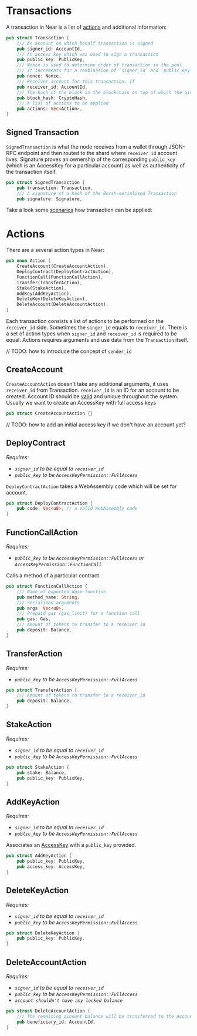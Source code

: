 # Transactions

A transaction in Near is a list of [actions](#actions) and additional information:

```rust
pub struct Transaction {
    /// An account on which behalf transaction is signed
    pub signer_id: AccountId,
    /// An access key which was used to sign a transaction
    pub public_key: PublicKey,
    /// Nonce is used to determine order of transaction in the pool.
    /// It increments for a combination of `signer_id` and `public_key`
    pub nonce: Nonce,
    /// Receiver account for this transaction. If
    pub receiver_id: AccountId,
    /// The hash of the block in the blockchain on top of which the given transaction is valid
    pub block_hash: CryptoHash,
    /// A list of actions to be applied
    pub actions: Vec<Action>,
}
```

## Signed Transaction

`SignedTransaction` is what the node receives from a wallet through JSON-RPC endpoint and then routed to the shard where `receiver_id` account lives. Signature proves an ownership of the corresponding `public_key` (which is an AccessKey for a particular account) as well as authenticity of the transaction itself.

```rust
pub struct SignedTransaction {
    pub transaction: Transaction,
    /// A signature of a hash of the Borsh-serialized Transaction
    pub signature: Signature,
```

Take a look some [scenarios](/Runtime/Scenarios/Scenarios) how transaction can be applied:

# Actions

There are a several action types in Near:

```rust
pub enum Action {
    CreateAccount(CreateAccountAction),
    DeployContract(DeployContractAction),
    FunctionCall(FunctionCallAction),
    Transfer(TransferAction),
    Stake(StakeAction),
    AddKey(AddKeyAction),
    DeleteKey(DeleteKeyAction),
    DeleteAccount(DeleteAccountAction),
}
```

Each transaction consists a list of actions to be performed on the `receiver_id` side. Sometimes the `singer_id` equals to `receiver_id`. There is a set of action types when `signer_id` and `receiver_id` is required to be equal. Actions requires arguments and use data from the `Transaction` itself.

// TODO: how to introduce the concept of `sender_id`

## CreateAccount

`CreateAccountAction` doesn't take any additional arguments, it uses `receiver_id` from Transaction. `receiver_id` is an ID for an account to be created. Account ID should be [valid](Account.md#account-id) and unique throughout the system. Usually we want to create an AccessKey with full access keys

```rust
pub struct CreateAccountAction {}
```

// TODO: how to add an initial access key if we don't have an account yet?

## DeployContract

_Requires:_

- _`signer_id` to be equal to `receiver_id`_
- _`public_key` to be `AccessKeyPermission::FullAccess`_

`DeployContractAction` takes a WebAssembly code which will be set for account.

```rust
pub struct DeployContractAction {
    pub code: Vec<u8>, // a valid WebAssembly code
}
```

## FunctionCallAction

_Requires:_

- _`public_key` to be `AccessKeyPermission::FullAccess` or `AccessKeyPermission::FunctionCall`_

Calls a method of a particular contract.

```rust
pub struct FunctionCallAction {
    /// Name of exported Wasm function
    pub method_name: String,
    /// Serialized arguments
    pub args: Vec<u8>,
    /// Prepaid gas (gas_limit) for a function call
    pub gas: Gas,
    /// Amount of tokens to transfer to a receiver_id
    pub deposit: Balance,
}
```

## TransferAction

_Requires:_

- _`public_key` to be `AccessKeyPermission::FullAccess`_

```rust
pub struct TransferAction {
    /// Amount of tokens to transfer to a receiver_id
    pub deposit: Balance,
}
```

## StakeAction

_Requires:_

- _`signer_id` to be equal to `receiver_id`_
- _`public_key` to be `AccessKeyPermission::FullAccess`_

```rust
pub struct StakeAction {
    pub stake: Balance,
    pub public_key: PublicKey,
}
```

## AddKeyAction

_Requires:_

- _`signer_id` to be equal to `receiver_id`_
- _`public_key` to be `AccessKeyPermission::FullAccess`_

Associates an [AccessKey](AccessKey) with a `public_key` provided.

```rust
pub struct AddKeyAction {
    pub public_key: PublicKey,
    pub access_key: AccessKey,
}
```

## DeleteKeyAction

_Requires:_

- _`signer_id` to be equal to `receiver_id`_
- _`public_key` to be `AccessKeyPermission::FullAccess`_

```rust
pub struct DeleteKeyAction {
    pub public_key: PublicKey,
}
```

## DeleteAccountAction

_Requires:_

- _`signer_id` to be equal to `receiver_id`_
- _`public_key` to be `AccessKeyPermission::FullAccess`_
- _`account shouldn't have any locked balance`_

```rust
pub struct DeleteAccountAction {
    /// The remaining account balance will be transferred to the AccountId below
    pub beneficiary_id: AccountId,
}
```
